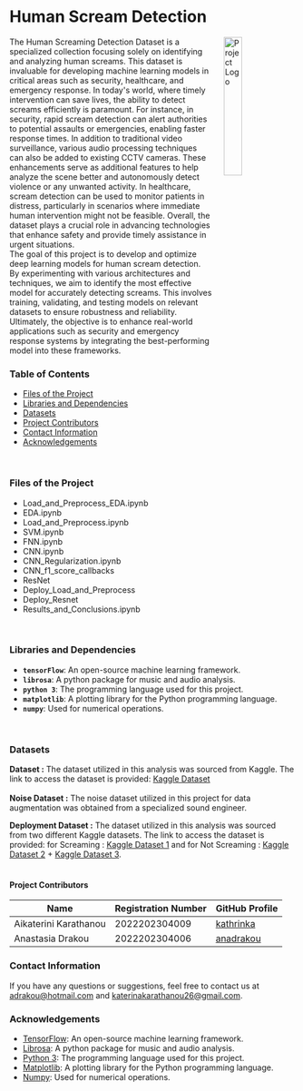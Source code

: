 # Human Scream Detection

<img src="https://www.britishmuseum.org/sites/default/files/styles/uncropped_small/public/Edvard-Munch-The-Scream-Final-735x1024.jpg?itok=dKfpfxjn" alt="Project Logo" align="right" style="margin-left: 20px; width: 25%;">
The Human Screaming Detection Dataset is a specialized collection focusing solely on identifying and analyzing human screams. This dataset is invaluable for developing machine learning models in critical areas such as security, healthcare, and emergency response. In today's world, where timely intervention can save lives, the ability to detect screams efficiently is paramount. For instance, in security, rapid scream detection can alert authorities to potential assaults or emergencies, enabling faster response times. In addition to traditional video surveillance, various audio processing techniques can also be added to existing CCTV cameras. These enhancements serve as additional features to help analyze the scene better and autonomously detect violence or any unwanted activity. In healthcare, scream detection can be used to monitor patients in distress, particularly in scenarios where immediate human intervention might not be feasible. Overall, the dataset plays a crucial role in advancing technologies that enhance safety and provide timely assistance in urgent situations. <br>
The goal of this project is to develop and optimize deep learning models for human scream detection. By experimenting with various architectures and techniques, we aim to identify the most effective model for accurately detecting screams. This involves training, validating, and testing models on relevant datasets to ensure robustness and reliability. Ultimately, the objective is to enhance real-world applications such as security and emergency response systems by integrating the best-performing model into these frameworks.
<br>

### Table of Contents
- [Files of the Project](#files-of-the-project)
- [Libraries and Dependencies](#libraries-and-dependencies)
- [Datasets](#datasets)
- [Project Contributors](#project-contributors)
- [Contact Information](#contact-information)
- [Acknowledgements](#acknowledgements)
<br>
  
### Files of the Project
- Load_and_Preprocess_EDA.ipynb
- EDA.ipynb
- Load_and_Preprocess.ipynb
- SVM.ipynb
- FNN.ipynb
- CNN.ipynb
- CNN_Regularization.ipynb
- CNN_f1_score_callbacks
- ResNet
- Deploy_Load_and_Preprocess
- Deploy_Resnet
- Results_and_Conclusions.ipynb
<br>

### Libraries and Dependencies
- **`tensorFlow`**: An open-source machine learning framework.
- **`librosa`**: A python package for music and audio analysis.
- **`python 3`**: The programming language used for this project.
- **`matplotlib`**: A plotting library for the Python programming language.
- **`numpy`**: Used for numerical operations.
<br>

### Datasets 
**Dataset :** The dataset utilized in this analysis was sourced from Kaggle. The link to access the dataset is provided: [Kaggle Dataset](https://www.kaggle.com/datasets/whats2000/human-screaming-detection-dataset/data)  
<br>
**Noise Dataset :** The noise dataset utilized in this project for data augmentation was obtained from a specialized sound engineer.  <br>

**Deployment Dataset :** The dataset utilized in this analysis was sourced from two different Kaggle datasets. The link to access the dataset is provided: for Screaming : [Kaggle Dataset 1](https://www.kaggle.com/datasets/sanzidaakterarusha/scream-dataset) and for Not Screaming : [Kaggle Dataset 2](https://www.kaggle.com/datasets/chrisfilo/urbansound8k) + [Kaggle Dataset 3](https://www.kaggle.com/datasets/vishnu0399/emergency-vehicle-siren-sounds?resource=download).    
<br>


#### Project Contributors

| Name           | Registration Number                | GitHub Profile                              |
|----------------|---------------------|---------------------------------------------|
| Aikaterini Karathanou       | 2022202304009     | [kathrinka](https://github.com/kathrinka)     |
| Anastasia Drakou     | 2022202304006      | [anadrakou](https://github.com/anadrakou) |

### Contact Information
If you have any questions or suggestions, feel free to contact us at adrakou@hotmail.com and katerinakarathanou26@gmail.com.

### Acknowledgements
- [TensorFlow](https://www.tensorflow.org/): An open-source machine learning framework.
- [Librosa](https://librosa.org/): A python package for music and audio analysis.
- [Python 3](https://www.python.org/): The programming language used for this project.
- [Matplotlib](https://matplotlib.org/): A plotting library for the Python programming language.
- [Numpy](https://numpy.org/): Used for numerical operations.
<br>
